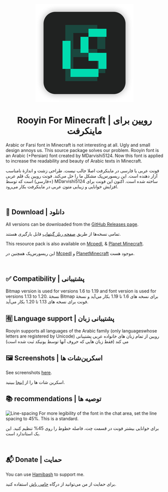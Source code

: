 
<p align="center">
    <img src="pack.png" />
    <h1 align="center">Rooyin For Minecraft | رویین برای ماینکرفت</h1>
    

Arabic or Farsi font in Minecraft is not interesting at all. Ugly and small design annoys us. This source package solves our problem. Rooyin font is an Arabic (+Persian) font created by MDarvishi5124. Now this font is applied to increase the readability and beauty of Arabic texts in Minecraft.

فونت عربی یا فارسی در ماینکرفت اصلا جالب نیست. طراحی زشت و اندازۀ نامناسب آزار دهنده است. این ریسورس‌پک مشکل ما را حل می‌کند. فونت رویین یک قلم عربی (+فارسی) است که توسط MDarvishi5124 ساخته شده است. اکنون این فونت برای افزایش خوانایی و زیبایی متون عربی در ماینکرفت بکار می‌رود.


‌
‌
## 🔗 Download | دانلود

All versions can be downloaded from the [GitHub Releases page](https://github.com/modafe5124/Rooyin-Minecraft/releases).

تمامی نسخه‌ها از طریق [صفحه ریلز گیتهاب](https://github.com/modafe5124/Rooyin-Minecraft/releases) قابل بارگیری هستند.

This resource pack is also available on [Mcpedl](https://mcpedl.com/rooyin-font), & [Planet Minecraft](https://www.planetminecraft.com/texture-pack/rooyin-font).

این ریسورس‌پک همچنین در [Mcpedl](https://mcpedl.com/rooyin-font) و [PlanetMinecraft](https://www.planetminecraft.com/texture-pack/rooyin-font) موجود هست.


‌
‌
## ✅ Compatibility | پشتیبانی

Bitmap version is used for versions 1.6 to 1.19 and font version is used for versions 1.13 to 1.20.
نسخۀ Bitmap برای نسخه های 1.6 تا 1.19 بکار می‌آید و نسخۀ فونت برای نسخه های 1.13 تا 1.20 بکار می‌آید.
‌
‌
## 🈶 Language support | پشتیبانی زبان
Rooyin supports all languages ​​of the Arabic family (only languages ​​whose letters are registered by Unicode)
رویین از تمام زبان های خانواده عربی پشتیبانی می کند (فقط زبان هایی که حروف آنها توسط یونیکد ثبت شده است)
‌
‌
## 🖼 Screenshots | اسکرین‌شات ها
See screenshots [here](https://github.com/modafe5124/Rooyin-in-minecraft/blob/main/Screenshot.md#rooyin-be-and-rooyin-jebitmap).

اسکرین شات ها را از [اینجا](https://github.com/modafe5124/Rooyin-in-minecraft/blob/main/Screenshot.md#rooyin-be-and-rooyin-jebitmap) ببینید.
‌
‌
## 📚 recommendations | توصیه ها
![Line-spacing](https://github.com/MDarvishi5124/Rooyin-for-Minecraft/assets/100155793/aa14c310-dd9e-4653-a63d-4c571793f719)
For more legibility of the font in the chat area, set the line spacing to 45%. This is a standard.

برای خوانایی بیشتر فونت در قسمت چت، فاصله خطوط را روی 45% تنظیم کنید. این یک استاندارد است.

‌
‌
## 📬 Donate | حمایت
You can use [Hamibash]([https://hamibash.com/modafefont](https://hamibash.com/MDarvishi5124)) to support me.

برای حمایت از من می‌توانید از درگاه [حامی باش](https://hamibash.com/MDarvishi5124) استفاده کنید. 
